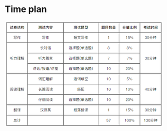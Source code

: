 # Time plan

![20211217150844](https://raw.githubusercontent.com/Logible/Image/main/note_image/20211217150844.png)
